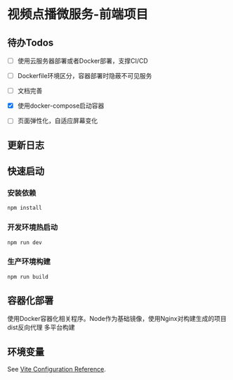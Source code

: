 # 视频点播微服务-前端项目

## 待办Todos

* [ ]  使用云服务器部署或者Docker部署，支撑CI/CD
* [ ]  Dockerfile环境区分，容器部署时隐蔽不可见服务
* [ ]  文档完善
* [x]  使用docker-compose启动容器
* [ ]  页面弹性化，自适应屏幕变化


## 更新日志


## 快速启动

### 安装依赖

```sh
npm install
```

### 开发环境热启动

```sh
npm run dev
```

### 生产环境构建

```sh
npm run build
```

## 容器化部署

使用Docker容器化相关程序。Node作为基础镜像，使用Nginx对构建生成的项目dist反向代理
多平台构建

## 环境变量

See [Vite Configuration Reference](https://vitejs.dev/config/).

